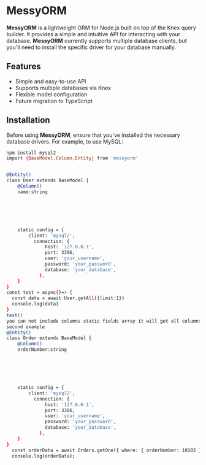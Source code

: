 # MessyORM

**MessyORM** is a lightweight ORM for Node.js built on top of the Knex query builder. It provides a simple and intuitive API for interacting with your database. **MessyORM** currently supports multiple database clients, but you'll need to install the specific driver for your database manually.

## Features

-   Simple and easy-to-use API
-   Supports multiple databases via Knex
-   Flexible model configuration
-   Future migration to TypeScript

## Installation

Before using **MessyORM**, ensure that you've installed the necessary database drivers. For example, to use MySQL:

```bash
npm install mysql2
import {BaseModel,Column,Entity} from 'messyorm'


@Entity()
class User extends BaseModel {
    @Column()
    name:string






    static config = {
        client: 'mysql2',
          connection: {
              host: '127.0.0.1',
              port: 3306,
              user: 'your_username',
              password: 'your_password',
              database: 'your_database',
            },
    }
}
const test = async()=> {
  const data = await User.getAll({limit:1})
  console.log(data)
}
test()
you can not include columns static fields array it will get all columns
second example
@Entity()
class Order extends BaseModel {
    @Column()
    orderNumber:string






    static config = {
        client: 'mysql2',
          connection: {
              host: '127.0.0.1',
              port: 3306,
              user: 'your_username',
              password: 'your_password',
              database: 'your_database',
            },
    }
}
  const orderData = await Orders.getOne({ where: { orderNumber: 10103 } });
  console.log(orderData);
```
